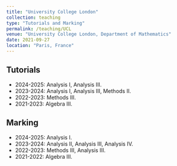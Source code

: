 ```yaml
---
title: "University College London"
collection: teaching
type: "Tutorials and Marking"
permalink: /teaching/UCL
venue: "University College London, Department of Mathematics"
date: 2021-09-27
location: "Paris, France"
---
```


## Tutorials

- 2024-2025: Analysis I, Analysis III.
- 2023-2024: Analysis I, Analysis III, Methods II.
- 2022-2023: Methods III.
- 2021-2023: Algebra III.

## Marking

- 2024-2025: Analysis I.
- 2023-2024: Analysis II, Analysis III, Analysis IV.
- 2022-2023: Methods III, Analysis III.
- 2021-2022: Algebra III.


